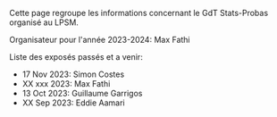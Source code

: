 Cette page regroupe les informations concernant le GdT Stats-Probas organisé au LPSM. 

Organisateur pour l'année 2023-2024: Max Fathi

Liste des exposés passés et a venir:

- 17 Nov 2023: Simon Costes
- XX xxx 2023: Max Fathi
- 13 Oct 2023: Guillaume Garrigos
- XX Sep 2023: Eddie Aamari
